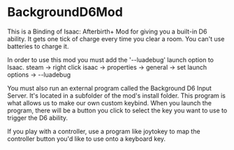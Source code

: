 # BackgroundD6Mod
This is a Binding of Isaac: Afterbirth+ Mod for giving you a built-in D6 ability.
It gets one tick of charge every time you clear a room. You can't use batteries to charge it.

In order to use this mod you must add the '--luadebug' launch option to Isaac.
steam -> right click isaac -> properties -> general -> set launch options -> --luadebug

You must also run an external program called the Background D6 Input Server.
It's located in a subfolder of the mod's install folder. This program is what allows
us to make our own custom keybind. When you launch the program, there will be a button
you click to select the key you want to use to trigger the D6 ability.

If you play with a controller, use a program like joytokey to map the controller button
you'd like to use onto a keyboard key.